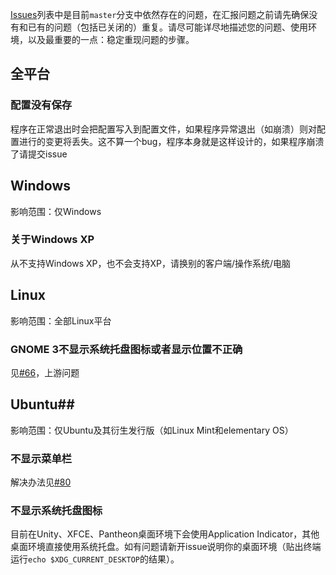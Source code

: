 [Issues](https://github.com/librehat/shadowsocks-qt5/issues)列表中是目前`master`分支中依然存在的问题，在汇报问题之前请先确保没有和已有的问题（包括已关闭的）重复。请尽可能详尽地描述您的问题、使用环境，以及最重要的一点：稳定重现问题的步骤。

## 全平台
### 配置没有保存
程序在正常退出时会把配置写入到配置文件，如果程序异常退出（如崩溃）则对配置进行的变更将丢失。这不算一个bug，程序本身就是这样设计的，如果程序崩溃了请提交issue

## Windows
影响范围：仅Windows

### 关于Windows XP
从不支持Windows XP，也不会支持XP，请换别的客户端/操作系统/电脑

## Linux
影响范围：全部Linux平台

### GNOME 3不显示系统托盘图标或者显示位置不正确
见[#66](https://github.com/librehat/shadowsocks-qt5/issues/66)，上游问题

## Ubuntu##
影响范围：仅Ubuntu及其衍生发行版（如Linux Mint和elementary OS）
### 不显示菜单栏
解决办法见[#80](https://github.com/librehat/shadowsocks-qt5/issues/80)

### 不显示系统托盘图标
目前在Unity、XFCE、Pantheon桌面环境下会使用Application Indicator，其他桌面环境直接使用系统托盘。如有问题请新开issue说明你的桌面环境（贴出终端运行`echo $XDG_CURRENT_DESKTOP`的结果）。